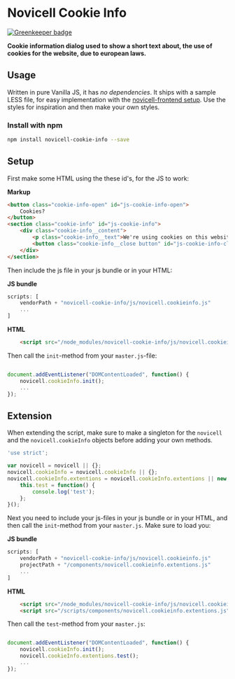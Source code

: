 # Novicell Cookie Info

[![Greenkeeper badge](https://badges.greenkeeper.io/Novicell/novicell-cookie-info.svg)](https://greenkeeper.io/)

**Cookie information dialog used to show a short text about, the use of cookies for the website, due to european laws.**

## Usage

Written in pure Vanilla JS, it has *no dependencies*. It ships with a sample LESS file, for easy implementation with the [novicell-frontend setup](https://github.com/Novicell/novicell-frontend). Use the styles for inspiration and then make your own styles.

### Install with npm

```bash
npm install novicell-cookie-info --save
```

## Setup

First make some HTML using the these id's, for the JS to work:

**Markup**
```html
<button class="cookie-info-open" id="js-cookie-info-open">
    Cookies?
</button>
<section class="cookie-info" id="js-cookie-info">
    <div class="cookie-info__content">
        <p class="cookie-info__text">We're using cookies on this website, is that OK with you?</p>
        <button class="cookie-info__close button" id="js-cookie-info-close">Fine with me :)</button>
    </div>
</section>
```

Then include the js file in your js bundle or in your HTML:

**JS bundle**
```javascript
scripts: [
    vendorPath + "novicell-cookie-info/js/novicell.cookieinfo.js"
    ...
]
```

**HTML**
```html
    <script src="/node_modules/novicell-cookie-info/js/novicell.cookieinfo.js"></script>
```

Then call the `init`-method from your `master.js`-file:
```javascript

document.addEventListener("DOMContentLoaded", function() {
    novicell.cookieInfo.init();
    ...
});
```

## Extension

When extending the script, make sure to make a singleton for the `novicell` and the `novicell.cookieInfo` objects before adding your own methods.

```javascript
'use strict';

var novicell = novicell || {};
novicell.cookieInfo = novicell.cookieInfo || {};
novicell.cookieInfo.extentions = novicell.cookieInfo.extentions || new function () {
    this.test = function() {
        console.log('test');
    };
}();
```
Next you need to include your js-files in your js bundle or in your HTML, and then call the `init`-method from your `master.js`.
Make sure to load you:

**JS bundle**
```javascript
scripts: [
    vendorPath + "novicell-cookie-info/js/novicell.cookieinfo.js"
    projectPath + "/components/novicell.cookieinfo.extentions.js"
    ...
]
```

**HTML**
```html
    <script src="/node_modules/novicell-cookie-info/js/novicell.cookieinfo.js"></script>
    <script src="/scripts/components/novicell.cookieinfo.extentions.js"></script>
```

Then call the `test`-method from your `master.js`:
```javascript

document.addEventListener("DOMContentLoaded", function() {
    novicell.cookieInfo.init();
    novicell.cookieInfo.extentions.test();
    ...
});
```